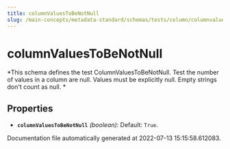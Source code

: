 ```yaml
---
title: columnValuesToBeNotNull
slug: /main-concepts/metadata-standard/schemas/tests/column/columnvaluestobenotnull
---
```


# columnValuesToBeNotNull

*This schema defines the test ColumnValuesToBeNotNull. Test the number of values in a column are null. Values must be explicitly null. Empty strings don't count as null. *

## Properties

- **`columnValuesToBeNotNull`** *(boolean)*: Default: `True`.


Documentation file automatically generated at 2022-07-13 15:15:58.612083.
